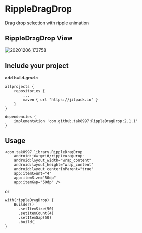 # RippleDragDrop
Drag drop selection with ripple animation


## RippleDragDrop View
![20201206_173758](https://user-images.githubusercontent.com/19990905/101276088-01fc7b00-37ee-11eb-894e-259f65a7d198.gif)


## Include your project
add build.gradle
```
allprojects {
	repositories {
		...
		maven { url "https://jitpack.io" }
	}
}
```
```
dependencies {
	implementation 'com.github.tak8997:RippleDragDrop:2.1.1'
}
```

## Usage


	<com.tak8997.library.RippleDragDrop
		android:id="@+id/rippleDragDrop"
		android:layout_width="wrap_content"
		android:layout_height="wrap_content"
		android:layout_centerInParent="true"
		app:itemCount="4"
		app:itemSize="50dp"
		app:itemGap="50dp" />


or


	with(rippleDragDrop) {
		Builder()
	   	  .setItemSize(50)
		  .setItemCount(4)
		  .setItemGap(50)
		  .build()	
	}

